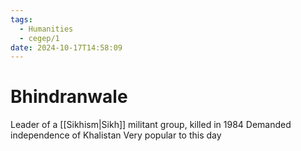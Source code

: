 ```yaml
---
tags:
  - Humanities
  - cegep/1
date: 2024-10-17T14:58:09
---
```


# Bhindranwale

Leader of a [[Sikhism|Sikh]] militant group, killed in 1984
Demanded independence of Khalistan
Very popular to this day
